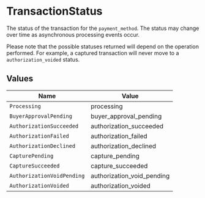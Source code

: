 # TransactionStatus

The status of the transaction for the `payment_method`. The status
may change over time as asynchronous processing events occur.

Please note that the possible statuses returned will depend on the
operation performed. For example, a captured transaction will never
move to a `authorization_voided` status.


## Values

| Name                       | Value                      |
| -------------------------- | -------------------------- |
| `Processing`               | processing                 |
| `BuyerApprovalPending`     | buyer_approval_pending     |
| `AuthorizationSucceeded`   | authorization_succeeded    |
| `AuthorizationFailed`      | authorization_failed       |
| `AuthorizationDeclined`    | authorization_declined     |
| `CapturePending`           | capture_pending            |
| `CaptureSucceeded`         | capture_succeeded          |
| `AuthorizationVoidPending` | authorization_void_pending |
| `AuthorizationVoided`      | authorization_voided       |